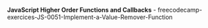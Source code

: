 <strong>JavaScript Higher Order Functions and Callbacks</strong> - freecodecamp-exercices-JS-0051-Implement-a-Value-Remover-Function
